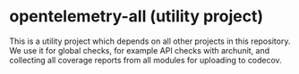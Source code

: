 # opentelemetry-all (utility project)

This is a utility project which depends on all other projects in this repository. We use it for
global checks, for example API checks with archunit, and collecting all coverage reports from all
modules for uploading to codecov.
